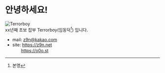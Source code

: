 # 안녕하세요!
![Terrorboy](https://avatars2.githubusercontent.com/u/5427199?s=96&v=4)  
xx년째 초보 잡부 Terrorboy(임동덕[^1]) 입니다.
[^1]: 본명

- mail: z9n@kakao.com
- site: https://z9n.net  
　　https://o0o.st

